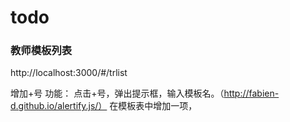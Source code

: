 # todo

### 教师模板列表 
http://localhost:3000/#/trlist

增加+号
功能： 点击+号，弹出提示框，输入模板名。（http://fabien-d.github.io/alertify.js/）
在模板表中增加一项，